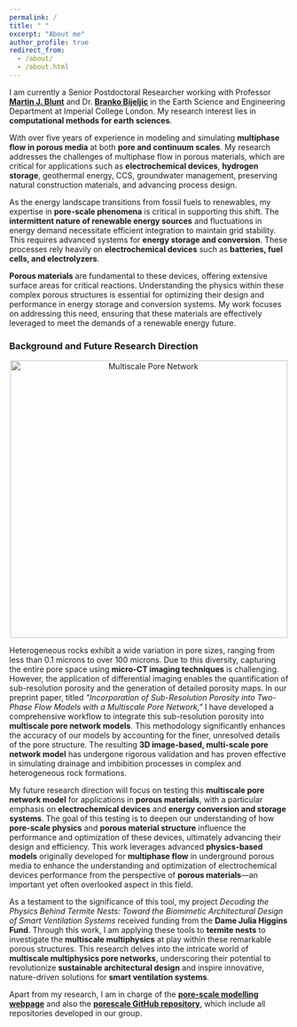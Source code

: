 ```yaml
---
permalink: /
title: " "
excerpt: "About me"
author_profile: true
redirect_from: 
  - /about/
  - /about.html
---
```

<!--
> __Update:__ I will be starting as an assistant professor at Imperial College London in January 2024, with a co-appointment from [Earth Science Engineering](https://www.imperial.ac.uk/earth-science/) and [I-X (Imperial + AI)](https://ix.imperial.ac.uk/). My group focuses on AI for Energy Transition, with special emphasis on subsurface energy storage and CO$_2$ geological storage. Please reach out if you are interested in [Ph.D. opportunity](https://www.imperial.ac.uk/media/imperial-college/grantham-institute/public/dtp/2024-projects/grantham-institute-2024-projects/2024_27_ESE_GW.pdf) in Fall 2024!
-->
I am currently a Senior Postdoctoral Researcher working with Professor **[Martin J. Blunt](https://www.imperial.ac.uk/people/m.blunt)** and Dr. **[Branko Bijeljic](https://www.imperial.ac.uk/people/b.bijeljic)**  in the Earth Science and Engineering Department at Imperial College London. My research interest lies in **computational methods for earth sciences**.

With over five years of experience in modeling and simulating **multiphase flow in porous media** at both **pore and continuum scales**. My research addresses the challenges of multiphase flow in porous materials, which are critical for applications such as **electrochemical devices**, **hydrogen storage**, geothermal energy, CCS, groundwater management, preserving natural construction materials, and advancing process design.

As the energy landscape transitions from fossil fuels to renewables, my expertise in **pore-scale phenomena** is critical in supporting this shift. The **intermittent nature of renewable energy sources** and fluctuations in energy demand necessitate efficient integration to maintain grid stability. This requires advanced systems for **energy storage and conversion**. These processes rely heavily on **electrochemical devices** such as **batteries, fuel cells, and electrolyzers**.

**Porous materials** are fundamental to these devices, offering extensive surface areas for critical reactions. Understanding the physics within these complex porous structures is essential for optimizing their design and performance in energy storage and conversion systems. My work focuses on addressing this need, ensuring that these materials are effectively leveraged to meet the demands of a renewable energy future.

### **Background and Future Research Direction**

<p align="center">
  <img src="../images/LinkedinPost.png" alt="Multiscale Pore Network" width="500"/>
</p>


Heterogeneous rocks exhibit a wide variation in pore sizes, ranging from less than 0.1 microns to over 100 microns. Due to this diversity, capturing the entire pore space using **micro-CT imaging techniques** is challenging. However, the application of differential imaging enables the quantification of sub-resolution porosity and the generation of detailed porosity maps. In our preprint paper, titled *"Incorporation of Sub-Resolution Porosity into Two-Phase Flow Models with a Multiscale Pore Network,"* I have developed a comprehensive workflow to integrate this sub-resolution porosity into **multiscale pore network models**. This methodology significantly enhances the accuracy of our models by accounting for the finer, unresolved details of the pore structure. The resulting **3D image-based, multi-scale pore network model** has undergone rigorous validation and has proven effective in simulating drainage and imbibition processes in complex and heterogeneous rock formations.

My future research direction will focus on testing this **multiscale pore network model** for applications in **porous materials**, with a particular emphasis on **electrochemical devices** and **energy conversion and storage systems**. The goal of this testing is to deepen our understanding of how **pore-scale physics** and **porous material structure** influence the performance and optimization of these devices, ultimately advancing their design and efficiency. This work leverages advanced **physics-based models** originally developed for **multiphase flow** in underground porous media to enhance the understanding and optimization of electrochemical devices performance from the perspective of **porous materials**—an important yet often overlooked aspect in this field.

As a testament to the significance of this tool, my project *Decoding the Physics Behind Termite Nests: Toward the Biomimetic Architectural Design of Smart Ventilation Systems* received funding from the **Dame Julia Higgins Fund**. Through this work, I am applying these tools to **termite nests** to investigate the **multiscale multiphysics** at play within these remarkable porous structures. This research delves into the intricate world of **multiscale multiphysics pore networks**, underscoring their potential to revolutionize **sustainable architectural design** and inspire innovative, nature-driven solutions for **smart ventilation systems**.

Apart from my research, I am in charge of the **[pore-scale modelling webpage](https://www.imperial.ac.uk/earth-science/research/research-groups/pore-scale-modelling/)** and also the **[porescale GitHub repository](https://github.com/ImperialCollegeLondon/porescale)**, which include all repositories developed in our group.

<!-- Check out ccsnet.ai, a machine learning-based web application for real-time CO2 -->
<!-- plume migration and pressure buildup prediction. This web application provides 1,000 predictions per day to researchers, students, regulators, and industrial users across the world.-->


<!--
For more info
------
More info about configuring academicpages can be found in [the guide](https://academicpages.github.io/markdown/). The [guides for the Minimal Mistakes theme](https://mmistakes.github.io/minimal-mistakes/docs/configuration/) (which this theme was forked from) might also be helpful.
--- 
-->
